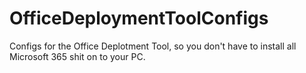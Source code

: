 # OfficeDeploymentToolConfigs
Configs for the Office Deplotment Tool, so you don't have to install all Microsoft 365 shit on to your PC.
